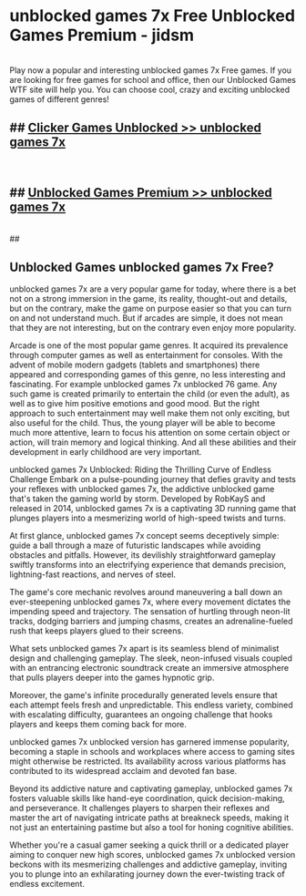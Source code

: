 # unblocked games 7x Free Unblocked Games Premium - jidsm <br>
<br>
Play now a popular and interesting unblocked games 7x Free games. If you are looking for free games for school and office, then our Unblocked Games WTF site will help you. You can choose cool, crazy and exciting unblocked games of different genres!


## ##  [Clicker Games Unblocked >> unblocked games 7x](http://freeplayer.one?title=unblocked_games_7x&ref=M1)
  <br>

##  ## [Unblocked Games Premium >> unblocked games 7x](http://freeplayer.one?title=unblocked_games_7x&ref=M1)
  <br>
  ##



## Unblocked Games unblocked games 7x Free?

unblocked games 7x are a very popular game for today, where there is a bet not on a strong immersion in the game, its reality, thought-out and details, but on the contrary, make the game on purpose easier so that you can turn on and not understand much. But if arcades are simple, it does not mean that they are not interesting, but on the contrary even enjoy more popularity.

Arcade is one of the most popular game genres. It acquired its prevalence through computer games as well as entertainment for consoles. With the advent of mobile modern gadgets (tablets and smartphones) there appeared and corresponding games of this genre, no less interesting and fascinating. For example unblocked games 7x unblocked 76 game. Any such game is created primarily to entertain the child (or even the adult), as well as to give him positive emotions and good mood. But the right approach to such entertainment may well make them not only exciting, but also useful for the child. Thus, the young player will be able to become much more attentive, learn to focus his attention on some certain object or action, will train memory and logical thinking. And all these abilities and their development in early childhood are very important.

unblocked games 7x Unblocked: Riding the Thrilling Curve of Endless Challenge
Embark on a pulse-pounding journey that defies gravity and tests your reflexes with unblocked games 7x, the addictive unblocked game that's taken the gaming world by storm. Developed by RobKayS and released in 2014, unblocked games 7x is a captivating 3D running game that plunges players into a mesmerizing world of high-speed twists and turns.

At first glance, unblocked games 7x concept seems deceptively simple: guide a ball through a maze of futuristic landscapes while avoiding obstacles and pitfalls. However, its devilishly straightforward gameplay swiftly transforms into an electrifying experience that demands precision, lightning-fast reactions, and nerves of steel.

The game's core mechanic revolves around maneuvering a ball down an ever-steepening unblocked games 7x, where every movement dictates the impending speed and trajectory. The sensation of hurtling through neon-lit tracks, dodging barriers and jumping chasms, creates an adrenaline-fueled rush that keeps players glued to their screens.

What sets unblocked games 7x apart is its seamless blend of minimalist design and challenging gameplay. The sleek, neon-infused visuals coupled with an entrancing electronic soundtrack create an immersive atmosphere that pulls players deeper into the games hypnotic grip.

Moreover, the game's infinite procedurally generated levels ensure that each attempt feels fresh and unpredictable. This endless variety, combined with escalating difficulty, guarantees an ongoing challenge that hooks players and keeps them coming back for more.

unblocked games 7x unblocked version has garnered immense popularity, becoming a staple in schools and workplaces where access to gaming sites might otherwise be restricted. Its availability across various platforms has contributed to its widespread acclaim and devoted fan base.

Beyond its addictive nature and captivating gameplay, unblocked games 7x fosters valuable skills like hand-eye coordination, quick decision-making, and perseverance. It challenges players to sharpen their reflexes and master the art of navigating intricate paths at breakneck speeds, making it not just an entertaining pastime but also a tool for honing cognitive abilities.

Whether you're a casual gamer seeking a quick thrill or a dedicated player aiming to conquer new high scores, unblocked games 7x unblocked version beckons with its mesmerizing challenges and addictive gameplay, inviting you to plunge into an exhilarating journey down the ever-twisting track of endless excitement.